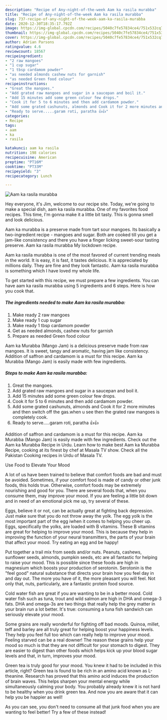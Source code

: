 ```yaml
---
description: "Recipe of Any-night-of-the-week Aam ka rasila murabba"
title: "Recipe of Any-night-of-the-week Aam ka rasila murabba"
slug: 737-recipe-of-any-night-of-the-week-aam-ka-rasila-murabba
date: 2020-12-30T18:35:17.792Z
image: https://img-global.cpcdn.com/recipes/5040c7fe57834ce4/751x532cq70/aam-ka-rasila-murabba-recipe-main-photo.jpg
thumbnail: https://img-global.cpcdn.com/recipes/5040c7fe57834ce4/751x532cq70/aam-ka-rasila-murabba-recipe-main-photo.jpg
cover: https://img-global.cpcdn.com/recipes/5040c7fe57834ce4/751x532cq70/aam-ka-rasila-murabba-recipe-main-photo.jpg
author: Adrian Parsons
ratingvalue: 4.6
reviewcount: 18567
recipeingredient:
- "2 raw mangoes"
- "1 cup sugar"
- "1 tbsp cardamom powder"
- "as needed almonds cashew nuts for garnish"
- "as needed Green food colour"
recipeinstructions:
- "Great the mangoes."
- "Add grated raw mangoes and sugar in a saucepan and boil it."
- "Add 15 minutes add some green colour few drops."
- "Cook it for 5 to 6 minutes and then add cardamom powder."
- "Add some grated cashunuts, almonds and Cook it for 2 more minutes and then switch off the gas.when u see then the grated raw mangoes is completely cook."
- "Ready to serve.....garam roti, paratha 👍👍"
categories:
- Recipe
tags:
- aam
- ka
- rasila

katakunci: aam ka rasila 
nutrition: 198 calories
recipecuisine: American
preptime: "PT16M"
cooktime: "PT33M"
recipeyield: "3"
recipecategory: Lunch

---
```



![Aam ka rasila murabba](https://img-global.cpcdn.com/recipes/5040c7fe57834ce4/751x532cq70/aam-ka-rasila-murabba-recipe-main-photo.jpg)

Hey everyone, it's Jim, welcome to our recipe site. Today, we're going to make a special dish, aam ka rasila murabba. One of my favorites food recipes. This time, I'm gonna make it a little bit tasty. This is gonna smell and look delicious.

Aam ka murabba is a preserve made from tart sour mangoes. Its basically a two-ingredient recipe - mangoes and sugar. Both are cooked till you get a jam-like consistency and there you have a finger licking sweet-sour tasting preserve. Aam ka rasila murabba My lockdown recipe.

Aam ka rasila murabba is one of the most favored of current trending meals in the world. It is easy, it is fast, it tastes delicious. It is appreciated by millions daily. They are fine and they look fantastic. Aam ka rasila murabba is something which I have loved my whole life.


To get started with this recipe, we must prepare a few ingredients. You can have aam ka rasila murabba using 5 ingredients and 6 steps. Here is how you cook that.

<!--inarticleads1-->

##### The ingredients needed to make Aam ka rasila murabba:

1. Make ready 2 raw mangoes
1. Make ready 1 cup sugar
1. Make ready 1 tbsp cardamom powder
1. Get as needed almonds, cashew nuts for garnish
1. Prepare as needed Green food colour


Aam ka Murabba (Mango Jam) is a delicious preserve made from raw mangoes. It is sweet, tangy and aromatic, having jam like consistency. Addition of saffron and cardamom is a must for this recipe. Aam ka Murabba (Mango Jam) is easily made with few ingredients. 

<!--inarticleads2-->

##### Steps to make Aam ka rasila murabba:

1. Great the mangoes.
1. Add grated raw mangoes and sugar in a saucepan and boil it.
1. Add 15 minutes add some green colour few drops.
1. Cook it for 5 to 6 minutes and then add cardamom powder.
1. Add some grated cashunuts, almonds and Cook it for 2 more minutes and then switch off the gas.when u see then the grated raw mangoes is completely cook.
1. Ready to serve.....garam roti, paratha 👍👍


Addition of saffron and cardamom is a must for this recipe. Aam ka Murabba (Mango Jam) is easily made with few ingredients. Check out the Aam ka Murabba Recipe in Urdu. Learn how to make best Aam ka Murabba Recipe, cooking at its finest by chef at Masala TV show. Check all the Pakistan Cooking recipes in Urdu of Masala TV. 

Use Food to Elevate Your Mood


A lot of us have been trained to believe that comfort foods are bad and must be avoided. Sometimes, if your comfort food is made of candy or other junk foods, this holds true. Otherwise, comfort foods may be extremely nourishing and good for you. There are several foods that, when you consume them, may improve your mood. If you are feeling a little bit down and in need of an emotional pick me up, try several of these.

Eggs, believe it or not, can be actually great at fighting back depression. Just make sure that you do not throw away the yolk. The egg yolk is the most important part of the egg iwhen it comes to helping you cheer up. Eggs, specifically the yolks, are loaded with B vitamins. These B vitamins are great for helping to improve your mood. This is because they help in improving the function of your neural transmitters, the parts of your brain that affect your mood. Try eating an egg and be happy!

Put together a trail mix from seeds and/or nuts. Peanuts, cashews, sunflower seeds, almonds, pumpkin seeds, etc are all fantastic for helping to raise your mood. This is possible since these foods are high in magnesium which boosts your production of serotonin. Serotonin is the "feel good" natural substance that directs your brain how you feel day in and day out. The more you have of it, the more pleasant you will feel. Not only that, nuts, particularly, are a fantastic protein food source.

Cold water fish are great if you are wanting to be in a better mood. Cold water fish such as tuna, trout and wild salmon are high in DHA and omega-3 fats. DHA and omega-3s are two things that really help the grey matter in your brain run a lot better. It's true: consuming a tuna fish sandwich can seriously elevate your mood. 

Some grains are really wonderful for fighting off bad moods. Quinoa, millet, teff and barley are all truly great for helping boost your happiness levels. They help you feel full too which can really help to improve your mood. Feeling starved can be a real downer! The reason these grains help your mood so much is that they are not difficult for your stomach to digest. They are easier to digest than other foods which helps kick up your blood sugar levels and that, in turn, improves your mood.

Green tea is truly good for your mood. You knew it had to be included in this article, right? Green tea is found to be rich in an amino acid known as L-theanine. Research has proved that this amino acid induces the production of brain waves. This helps sharpen your mental energy while simultaneously calming your body. You probably already knew it is not hard to be healthy when you drink green tea. And now you are aware that it can help you be happier as well!

As you can see, you don't need to consume all that junk food when you are wanting to feel better! Try a few of these instead!

